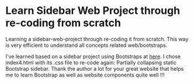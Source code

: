 # Learn Sidebar Web Project through re-coding from scratch
Learning a sidebar-web-project through re-coding it from scratch. This way is very efficient to understand all concepts related web/bootstraps.

I've learned based on a sidebar project using Bootstraps at [here](https://bootstrapious.com/p/bootstrap-sidebar).
I chose index4.html with its .css file to re-code again: Partially collapsing static Bootstrap sidebar.
Thank the author a lot for your great website that helps me to learn Bootstrap as well as website components quite well !!!
